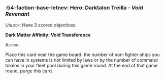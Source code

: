 ### :ti4-faction-base-letnev: **Hero**: Darktalon Treilla – _Void Revenant_

<span style="font-variant:small-caps;">Unlock</span>: Have 3 scored objectives.

**Dark Matter Affinity: Void Transference**

<span style="font-variant:small-caps;">Action</span>:

Place this card near the game board. the number of non-fighter ships you can have in systems is not limited by laws or by the number of command tokens in your fleet pool during this game round. At the end of that game round, purge this card.
